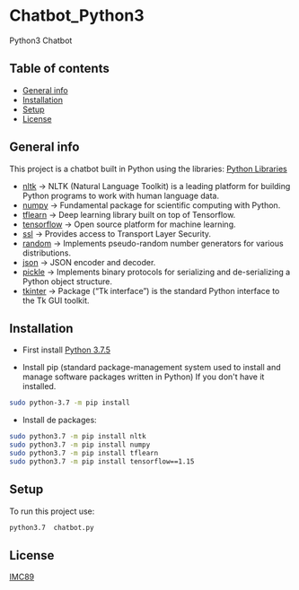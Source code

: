 # Chatbot_Python3
Python3 Chatbot 

## Table of contents
* [General info](#general-info)
* [Installation](#installation)
* [Setup](#setup)
* [License](#license)

## General info
This project is a chatbot  built in Python using the libraries:
[Python Libraries]
*   [nltk] -> NLTK (Natural Language Toolkit) is a leading platform for building Python programs to work with human language data.
*   [numpy] -> Fundamental package for scientific computing with Python.
*   [tflearn] ->  Deep learning library built on top of Tensorflow.
*   [tensorflow] -> Open source platform for machine learning.
*   [ssl] ->  Provides access to Transport Layer Security.
*   [random] -> Implements pseudo-random number generators for various distributions.
*   [json] ->  JSON encoder and decoder.
*   [pickle] -> Implements binary protocols for serializing and de-serializing a Python object structure.
*   [tkinter] -> Package (“Tk interface”) is the standard Python interface to the Tk GUI toolkit.

## Installation

*   First install [Python 3.7.5](https://www.python.org/downloads/release/python-375/)

* Install pip (standard package-management system used to install and manage software packages written in Python) If you don't have it installed.
```bash 
sudo python-3.7 -m pip install
```

*   Install de packages:
```bash
sudo python3.7 -m pip install nltk
sudo python3.7 -m pip install numpy
sudo python3.7 -m pip install tflearn
sudo python3.7 -m pip install tensorflow==1.15
```
## Setup
To run this project use:
```bash
python3.7  chatbot.py
```

## License
[IMC89](https://github.com/imc89)

[Python Libraries]: <https://docs.python.org/3/library/>
[nltk]: <https://www.nltk.org>
[numpy]: <https://numpy.org>
[tflearn]: <http://tflearn.org>
[tensorflow]: <https://www.tensorflow.org>
[ssl]: <https://docs.python.org/3/library/ssl.html>
[random]: <https://docs.python.org/3/library/random.html>
[json]: <https://docs.python.org/3/library/json.html>
[pickle]: <https://docs.python.org/3/library/pickle.html>
[tkinter]: <https://www.tutorialspoint.com/python/python_gui_programming.htm>
